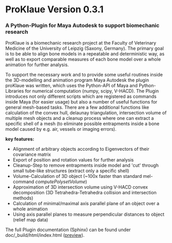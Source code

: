 # ProKlaue Version 0.3.1
### A Python-Plugin for Maya Autodesk to support biomechanic research

ProKlaue is a biomechanic research project at the Faculty of Veterinary Medicine of the University of Leipzig (Saxony, Germany). The primary goal is to be able to align bone models in a repeatable and deterministic way, as well as to export comparable measures of each bone model over a whole animation for further analysis.

To support the necessary work and to provide some useful routines inside the 3D-modelling and animation program Maya Autodesk the plugin proKlaue was written, which uses the Python-API of Maya and Python-Libraries for numerical computation (numpy, scipy, V-HACD). The Plugin introduces not only different scripts which are registered as commands inside Maya (for easier usage) but also a number of useful functions for general mesh-based tasks. There are a few additional functions like calculation of the convex hull, delaunay triangulation, intersection volume of multiple mesh objects and a cleanup process where one can extract a specific shell of a mesh (to eliminate possible entrapments inside a bone model caused by e.g. air, vessels or imaging errors).

**key features:**
   * Alignment of arbitrary objects according to Eigenvectors of their covariance matrix
   * Export of position and rotation values for further analysis
   * Cleanup-Step to remove entrapments inside model and 'cut' through small tube-like structures (extract only a specific shell)
   * Volume-Calculation of 3D object (~100x faster than standard mel-command *computePolysetVolume*)
   * Approximation of 3D intersection volume using V-HACD convex decomposition (3D Tetrahedra-Tetrahedra collision and intersection methods)
   * Calculation of minimal/maximal axis parallel plane of an object over a whole animation
   * Using axis parallel planes to measure perpendicular distances to object (relief map data)

The full Plugin documentation (Sphinx) can be found under doc/_build/html/index.html ([preview](https://htmlpreview.github.io/?https://github.com/EnReich/ProKlaue/blob/master/doc/_build/html/index.html)).

